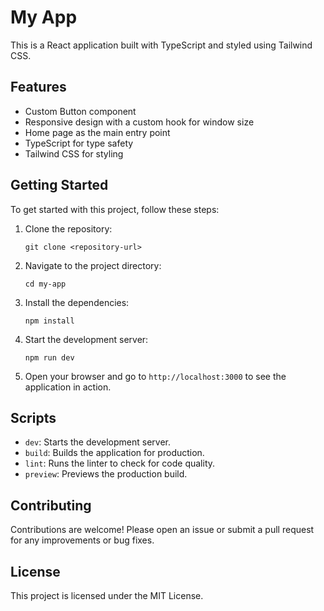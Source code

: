# My App

This is a React application built with TypeScript and styled using Tailwind CSS. 

## Features

- Custom Button component
- Responsive design with a custom hook for window size
- Home page as the main entry point
- TypeScript for type safety
- Tailwind CSS for styling

## Getting Started

To get started with this project, follow these steps:

1. Clone the repository:
   ```
   git clone <repository-url>
   ```

2. Navigate to the project directory:
   ```
   cd my-app
   ```

3. Install the dependencies:
   ```
   npm install
   ```

4. Start the development server:
   ```
   npm run dev
   ```

5. Open your browser and go to `http://localhost:3000` to see the application in action.

## Scripts

- `dev`: Starts the development server.
- `build`: Builds the application for production.
- `lint`: Runs the linter to check for code quality.
- `preview`: Previews the production build.

## Contributing

Contributions are welcome! Please open an issue or submit a pull request for any improvements or bug fixes.

## License

This project is licensed under the MIT License.